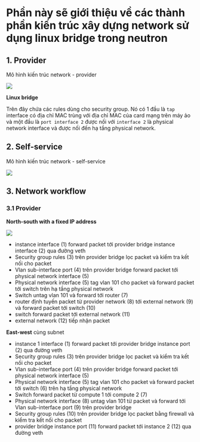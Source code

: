 # Phần này sẽ giới thiệu về các thành phần kiến trúc xây dựng network sử dụng linux bridge trong neutron

## 1. Provider

Mô hình kiến trúc network - provider

<img src="https://i.imgur.com/4muye9u.png">

**Linux bridge**

Trên đây chứa các rules dùng cho security group. Nó có 1 đầu là `tap` interface có địa chỉ MAC trùng với địa chỉ MAC của card mạng trên máy ảo và một đầu là `port interface 2` được nối với `interface 2` là physical network interface và được nối đến hạ tầng physical network.

## 2. Self-service

Mô hình kiến trúc network - self-service 

<img src="https://i.imgur.com/ydsas3H.png">

## 3. Network workflow

### 3.1 Provider

**North-south with a fixed IP address**

<img src="https://i.imgur.com/xZq92ub.png">

- instance interface (1) forward packet tới provider bridge instance interface (2) qua đường veth
- Security group rules (3) trên provider bridge lọc packet và kiểm tra kết nối cho packet
- Vlan sub-interface port (4) trên provider bridge forward packet tới physical network interface (5)
- Physical network interface (5) tag vlan 101 cho packet và forward packet tới switch trên hạ tầng physical network
- Switch untag vlan 101 và forward tới router (7)
- router định tuyến packet từ provider network (8) tới external network (9) và forward packet tới switch (10)
- switch forward packet tới external network (11)
- external network (12) tiếp nhận packet

**East-west** cùng subnet

- instance 1 interface (1) forward packet tới provider bridge instance port (2) qua đường veth
- Security group rules (3) trên provider bridge lọc packet và kiểm tra kết nối cho packet
- Vlan sub-interface port (4) trên provider bridge forward packet tới physical network interface (5)
- Physical network interface (5) tag vlan 101 cho packet và forward packet tới switch (6) trên hạ tầng physical network
- Switch forward packet từ compute 1 tới compute 2 (7)
- Physical network interface (8) untag vlan 101 từ packet và forward tới Vlan sub-interface port (9) trên provider bridge
- Security group rules (10) trên provider bridge lọc packet bằng firewall và kiểm tra kết nối cho packet 
- provider bridge instance port (11) forward packet tới instance 2 (12) qua đường veth
